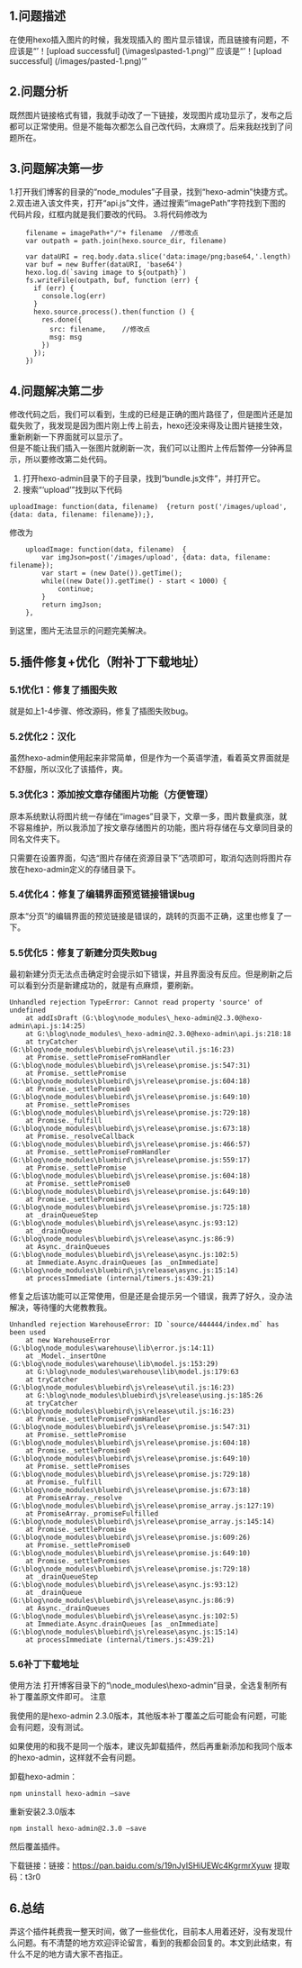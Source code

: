 ## 1.问题描述
在使用hexo插入图片的时候，我发现插入的 图片显示错误，而且链接有问题，不应该是“’！[upload successful] (\images\pasted-1.png)’”
应该是“’！[upload successful] (/images/pasted-1.png)’”


## 2.问题分析
既然图片链接格式有错，我就手动改了一下链接，发现图片成功显示了，发布之后都可以正常使用。但是不能每次都怎么自己改代码，太麻烦了。后来我赵找到了问题所在。

## 3.问题解决第一步
1.打开我们博客的目录的“node_modules”子目录，找到“hexo-admin”快捷方式。
2.双击进入该文件夹，打开“api.js”文件，通过搜索“imagePath”字符找到下图的代码片段，红框内就是我们要改的代码。
3.将代码修改为
```
    filename = imagePath+"/"+ filename	//修改点
    var outpath = path.join(hexo.source_dir, filename)

    var dataURI = req.body.data.slice('data:image/png;base64,'.length)
    var buf = new Buffer(dataURI, 'base64')
    hexo.log.d(`saving image to ${outpath}`)
    fs.writeFile(outpath, buf, function (err) {
      if (err) {
        console.log(err)
      }
      hexo.source.process().then(function () {
        res.done({
          src: filename,	//修改点
          msg: msg
        })
      });
    })
```
## 4.问题解决第二步
修改代码之后，我们可以看到，生成的已经是正确的图片路径了，但是图片还是加载失败了，我发现是因为图片刚上传上前去，hexo还没来得及让图片链接生效，重新刷新一下界面就可以显示了。  
但是不能让我们插入一张图片就刷新一次，我们可以让图片上传后暂停一分钟再显示，所以要修改第二处代码。  
1. 打开hexo-admin目录下的子目录，找到“bundle.js文件”，并打开它。
2. 搜索“‘upload’”找到以下代码
```
uploadImage: function(data, filename)  {return post('/images/upload', {data: data, filename: filename});},
```

修改为

```
    uploadImage: function(data, filename)  {
		var imgJson=post('/images/upload', {data: data, filename: filename});
		var start = (new Date()).getTime();
		while((new Date()).getTime() - start < 1000) {
			continue;
		}
		return imgJson;
	},
```

到这里，图片无法显示的问题完美解决。

## 5.插件修复+优化（附补丁下载地址）
### 5.1优化1：修复了插图失败
就是如上1-4步骤、修改源码，修复了插图失败bug。

### 5.2优化2：汉化
虽然hexo-admin使用起来非常简单，但是作为一个英语学渣，看着英文界面就是不舒服，所以汉化了该插件，爽。


### 5.3优化3：添加按文章存储图片功能（方便管理）
原本系统默认将图片统一存储在“images”目录下，文章一多，图片数量疯涨，就不容易维护，所以我添加了按文章存储图片的功能，图片将存储在与文章同目录的同名文件夹下。

只需要在设置界面，勾选“图片存储在资源目录下”选项即可，取消勾选则将图片存放在hexo-admin定义的存储目录下。

### 5.4优化4：修复了编辑界面预览链接错误bug
原本“分页”的编辑界面的预览链接是错误的，跳转的页面不正确，这里也修复了一下。


### 5.5优化5：修复了新建分页失败bug
最初新建分页无法点击确定时会提示如下错误，并且界面没有反应。但是刷新之后可以看到分页是新建成功的，就是有点麻烦，要刷新。
```
Unhandled rejection TypeError: Cannot read property 'source' of undefined
    at addIsDraft (G:\blog\node_modules\_hexo-admin@2.3.0@hexo-admin\api.js:14:25)
    at G:\blog\node_modules\_hexo-admin@2.3.0@hexo-admin\api.js:218:18
    at tryCatcher (G:\blog\node_modules\bluebird\js\release\util.js:16:23)
    at Promise._settlePromiseFromHandler (G:\blog\node_modules\bluebird\js\release\promise.js:547:31)
    at Promise._settlePromise (G:\blog\node_modules\bluebird\js\release\promise.js:604:18)
    at Promise._settlePromise0 (G:\blog\node_modules\bluebird\js\release\promise.js:649:10)
    at Promise._settlePromises (G:\blog\node_modules\bluebird\js\release\promise.js:729:18)
    at Promise._fulfill (G:\blog\node_modules\bluebird\js\release\promise.js:673:18)
    at Promise._resolveCallback (G:\blog\node_modules\bluebird\js\release\promise.js:466:57)
    at Promise._settlePromiseFromHandler (G:\blog\node_modules\bluebird\js\release\promise.js:559:17)
    at Promise._settlePromise (G:\blog\node_modules\bluebird\js\release\promise.js:604:18)
    at Promise._settlePromise0 (G:\blog\node_modules\bluebird\js\release\promise.js:649:10)
    at Promise._settlePromises (G:\blog\node_modules\bluebird\js\release\promise.js:725:18)
    at _drainQueueStep (G:\blog\node_modules\bluebird\js\release\async.js:93:12)
    at _drainQueue (G:\blog\node_modules\bluebird\js\release\async.js:86:9)
    at Async._drainQueues (G:\blog\node_modules\bluebird\js\release\async.js:102:5)
    at Immediate.Async.drainQueues [as _onImmediate] (G:\blog\node_modules\bluebird\js\release\async.js:15:14)
    at processImmediate (internal/timers.js:439:21)
```

修复之后该功能可以正常使用，但是还是会提示另一个错误，我弄了好久，没办法解决，等待懂的大佬教教我。
```
Unhandled rejection WarehouseError: ID `source/444444/index.md` has been used
    at new WarehouseError (G:\blog\node_modules\warehouse\lib\error.js:14:11)
    at _Model._insertOne (G:\blog\node_modules\warehouse\lib\model.js:153:29)
    at G:\blog\node_modules\warehouse\lib\model.js:179:63
    at tryCatcher (G:\blog\node_modules\bluebird\js\release\util.js:16:23)
    at G:\blog\node_modules\bluebird\js\release\using.js:185:26
    at tryCatcher (G:\blog\node_modules\bluebird\js\release\util.js:16:23)
    at Promise._settlePromiseFromHandler (G:\blog\node_modules\bluebird\js\release\promise.js:547:31)
    at Promise._settlePromise (G:\blog\node_modules\bluebird\js\release\promise.js:604:18)
    at Promise._settlePromise0 (G:\blog\node_modules\bluebird\js\release\promise.js:649:10)
    at Promise._settlePromises (G:\blog\node_modules\bluebird\js\release\promise.js:729:18)
    at Promise._fulfill (G:\blog\node_modules\bluebird\js\release\promise.js:673:18)
    at PromiseArray._resolve (G:\blog\node_modules\bluebird\js\release\promise_array.js:127:19)
    at PromiseArray._promiseFulfilled (G:\blog\node_modules\bluebird\js\release\promise_array.js:145:14)
    at Promise._settlePromise (G:\blog\node_modules\bluebird\js\release\promise.js:609:26)
    at Promise._settlePromise0 (G:\blog\node_modules\bluebird\js\release\promise.js:649:10)
    at Promise._settlePromises (G:\blog\node_modules\bluebird\js\release\promise.js:729:18)
    at _drainQueueStep (G:\blog\node_modules\bluebird\js\release\async.js:93:12)
    at _drainQueue (G:\blog\node_modules\bluebird\js\release\async.js:86:9)
    at Async._drainQueues (G:\blog\node_modules\bluebird\js\release\async.js:102:5)
    at Immediate.Async.drainQueues [as _onImmediate] (G:\blog\node_modules\bluebird\js\release\async.js:15:14)
    at processImmediate (internal/timers.js:439:21)
```

### 5.6补丁下载地址
使用方法
打开博客目录下的“\node_modules\hexo-admin”目录，全选复制所有补丁覆盖原文件即可。
注意  

我使用的是hexo-admin 2.3.0版本，其他版本补丁覆盖之后可能会有问题，可能会有问题，没有测试。 

如果使用的和我不是同一个版本，建议先卸载插件，然后再重新添加和我同个版本的hexo-admin，这样就不会有问题。

卸载hexo-admin：
```
npm uninstall hexo-admin –save
```

重新安装2.3.0版本
```
npm install hexo-admin@2.3.0 –save
```
然后覆盖插件。

下载链接：链接：https://pan.baidu.com/s/19nJyISHiUEWc4KgrmrXyuw
提取码：t3r0

## 6.总结
弄这个插件耗费我一整天时间，做了一些些优化，目前本人用着还好，没有发现什么问题。有不清楚的地方欢迎评论留言，看到的我都会回复的。本文到此结束，有什么不足的地方请大家不吝指正。
